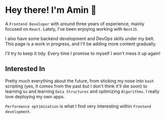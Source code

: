 # Hey there! I'm Amin 🙂
A `Frontend Developer` with around three years of experience, mainly focused on `React`. Lately, I've been enjoying working with `NextJS`.


I also have some backend development and DevOps skills under my belt. This page is a work in progress, and I'll be adding more content gradually. 


I'll try to keep it tidy. Every time I promise to myself I won't mess it up again!
<br>

## Interested In

Pretty much everything about the future, from sticking my nose into `bash` scripting (yes, it comes from the past but I don't think it'll die soon) to learning `Go` and learning `Data Structures` and optimizing `Algorithms`. I really love deploying my own apps.

`Performance optimization` is what I find very interesting within `Frontend development`.